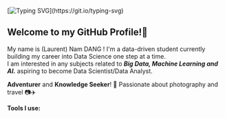 [![Typing SVG](https://readme-typing-svg.demolab.com?font=Fira+Code&pause=1000&color=F7C118&width=435&lines=Exploring+the+world+of+Data+!)](https://git.io/typing-svg)

## Welcome to my GitHub Profile!👋

My name is (Laurent) Nam DANG ! I'm a data-driven student currently building my career into Data Science one step at a time.  
I am interested in any subjects related to _**Big Data, Machine Learning and AI.**_ aspiring to become Data Scientist/Data Analyst.

**Adventurer** and **Knowledge Seeker**! 📖 Passionate about photography and travel 📷✈️

__**Tools I use:**__





<!--
**gnamdng/gnamdng** is a ✨ _special_ ✨ repository because its `README.md` (this file) appears on your GitHub profile.
Here are some ideas to get you started:

- 🔭 I’m currently working on ...
- 🌱 I’m currently learning ...
- 👯 I’m looking to collaborate on ...
- 🤔 I’m looking for help with ...
- 💬 Ask me about ...
- 📫 How to reach me: ...
- 😄 Pronouns: ...
- ⚡ Fun fact: ...
-->
